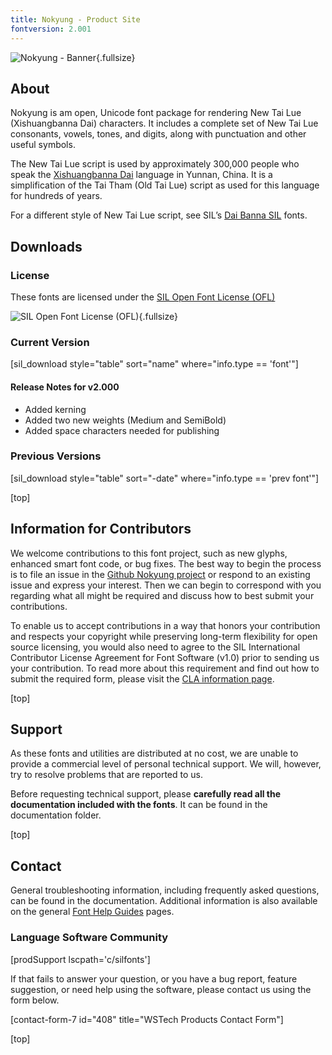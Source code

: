 ```yaml
---
title: Nokyung - Product Site
fontversion: 2.001
---
```


![Nokyung - Banner](assets/images/nokyung_banner.png){.fullsize}
<!-- PRODUCT SITE IMAGE SRC https://software.sil.org/wp/wp-content/uploads/2024/02/nokyung_banner.png -->

<h2 id="about">About</h2>

Nokyung is am open, Unicode font package for rendering New Tai Lue (Xishuangbanna Dai) characters. It includes a complete set of New Tai Lue consonants, vowels, tones, and digits, along with punctuation and other useful symbols.

The New Tai Lue script is used by approximately 300,000 people who speak the [Xishuangbanna Dai](https://www.ethnologue.com/language/khb) language in Yunnan, China. It is a simplification of the Tai Tham (Old Tai Lue) script as used for this language for hundreds of years.

For a different style of New Tai Lue script, see SIL’s [Dai Banna SIL](https://software.sil.org/daibanna) fonts.

<h2 id="downloads">Downloads</h2>

### License

These fonts are licensed under the [SIL Open Font License (OFL)](https://openfontlicense.org)

![SIL Open Font License (OFL)](assets/images/OFL_logo_rect_color.png){.fullsize}
<!-- PRODUCT SITE IMAGE SRC https://software.sil.org/wp/wp-content/uploads/2019/03/OFL_logo_rect_color.png -->

### Current Version

[sil_download style="table" sort="name" where="info.type == 'font'"]

#### Release Notes for v2.000

- Added kerning
- Added two new weights (Medium and SemiBold)
- Added space characters needed for publishing

### Previous Versions

[sil_download style="table" sort="-date" where="info.type == 'prev font'"]

[top]

## Information for Contributors

We welcome contributions to this font project, such as new glyphs, enhanced smart font code, or bug fixes. The best way to begin the process is to file an issue in the [Github Nokyung project](https://github.com/silnrsi/font-nokyung) or respond to an existing issue and express your interest. Then we can begin to correspond with you regarding what all might be required and discuss how to best submit your contributions.

To enable us to accept contributions in a way that honors your contribution and respects your copyright while preserving long-term flexibility for open source licensing, you would also need to agree to the SIL International Contributor License Agreement for Font Software (v1.0) prior to sending us your contribution. To read more about this requirement and find out how to submit the required form, please visit the [CLA information page](https://software.sil.org/fontcla).

[top]

<h2 id="support">Support</h2>

As these fonts and utilities are distributed at no cost, we are unable to provide a commercial level of personal technical support. We will, however, try to resolve problems that are reported to us.

Before requesting technical support, please **carefully read all the documentation included with the fonts**. It can be found in the documentation folder.

[top]

<h2 id="contact">Contact</h2>

General troubleshooting information, including frequently asked questions, can be found in the documentation. Additional information is also available on the general [Font Help Guides](https://software.sil.org/fonts/guides/) pages.

### Language Software Community

[prodSupport lscpath='c/silfonts']

If that fails to answer your question, or you have a bug report, feature suggestion, or need help using the software, please contact us using the form below.

[contact-form-7 id="408" title="WSTech Products Contact Form"]

[top]
